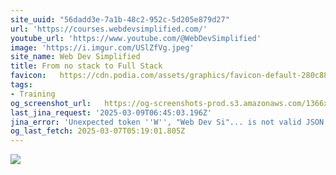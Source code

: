 ```yaml
---
site_uuid: "56dadd3e-7a1b-48c2-952c-5d205e879d27"
url: 'https://courses.webdevsimplified.com/'
youtube_url: 'https://www.youtube.com/@WebDevSimplified'
image: 'https://i.imgur.com/USlZfVg.jpeg'
site_name: Web Dev Simplified
title: From no stack to Full Stack
favicon:   https://cdn.podia.com/assets/graphics/favicon-default-280c8806cb7f825b1487cbfaf3a6c2b1b5e0557e157241a49a95db1764feb6fb.png
tags:
- Training
og_screenshot_url:   https://og-screenshots-prod.s3.amazonaws.com/1366x768/80/false/15cab526471955ea72b77d16c04cfd57cb0cdea5b39662e584e6e9c2cde91427.jpeg
last_jina_request: '2025-03-09T06:45:03.196Z'
jina_error: 'Unexpected token ''W'', "Web Dev Si"... is not valid JSON'
og_last_fetch: 2025-03-07T05:19:01.805Z
---
```


![](https://i.imgur.com/USlZfVg.jpeg)
